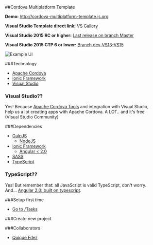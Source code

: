 ##Cordova Multiplatform Template

**Demo:** http://cordova-multiplatform-template.js.org

**Visual Studio Template direct link:** [VS Gallery](https://visualstudiogallery.msdn.microsoft.com/407fc1f8-538b-4beb-b2b2-69afcb6fbd96)

**Visual Studio 2015 RC or higher:** [Last release on branch Master](https://github.com/CKGrafico/Cordova-Multiplatform-Template/releases)

**Visual Studio 2015 CTP 6 or lower:** [Branch dev-VS13-VS15](https://github.com/CKGrafico/Cordova-Multiplatform-Template/tree/dev-VS13-VS15)

![Example UI](http://i.imgur.com/se6A8Nq.png)


###Technology
- [Apache Cordova](https://cordova.apache.org/)
- [Ionic Framework](http://ionicframework.com/)
- [Visual Studio](http://visualstudio.com/free)

### Visual Studio??
Yes! Because [Apache Cordova Tools](https://www.visualstudio.com/en-us/cordova-vs.aspx) and integration with Visual Studio, help us a lot creating apps with Apache Cordova. A LOT.. and it's free (Visual Studio Community)

###Dependencies
- [GulpJS](http://gulpjs.com)
	- [NodeJS](http://nodejs.com)
- [Ionic Framework](http://ionicframework.com/)
	- [Angular < 2.0](http://angularjs.org)
- [SASS](http://sass-lang.com/)
- [TypeScript](http://typescriptlang.com/)

### TypeScript??
Yes! But remember that: all JavaScript is valid TypeScript, don't worry. And... [Angular 2.0: built on typescript](http://blogs.msdn.com/b/typescript/archive/2015/03/05/angular-2-0-built-on-typescript.aspx).

###Setup first time
- [Go to /Tasks](https://github.com/CKGrafico/Cordova-Multiplatform-Template/tree/master/Tasks)

###Create new project


###Collaborators
- [Quique Fdez](http://twitter.com/ckgrafico)
